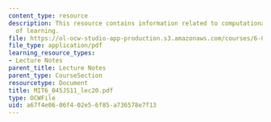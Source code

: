 ```yaml
---
content_type: resource
description: This resource contains information related to computational complexity
  of learning.
file: https://ol-ocw-studio-app-production.s3.amazonaws.com/courses/6-045j-automata-computability-and-complexity-spring-2011/a67f4e0606f402e56f85a736578e7f13_MIT6_045JS11_lec20.pdf
file_type: application/pdf
learning_resource_types:
- Lecture Notes
parent_title: Lecture Notes
parent_type: CourseSection
resourcetype: Document
title: MIT6_045JS11_lec20.pdf
type: OCWFile
uid: a67f4e06-06f4-02e5-6f85-a736578e7f13
---
```

